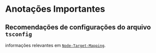 # Anotações Importantes

## Recomendações de configurações do arquivo `tsconfig`

informações relevantes em [`Node-Target-Mapping`](https://github.com/microsoft/TypeScript/wiki/Node-Target-Mapping).
